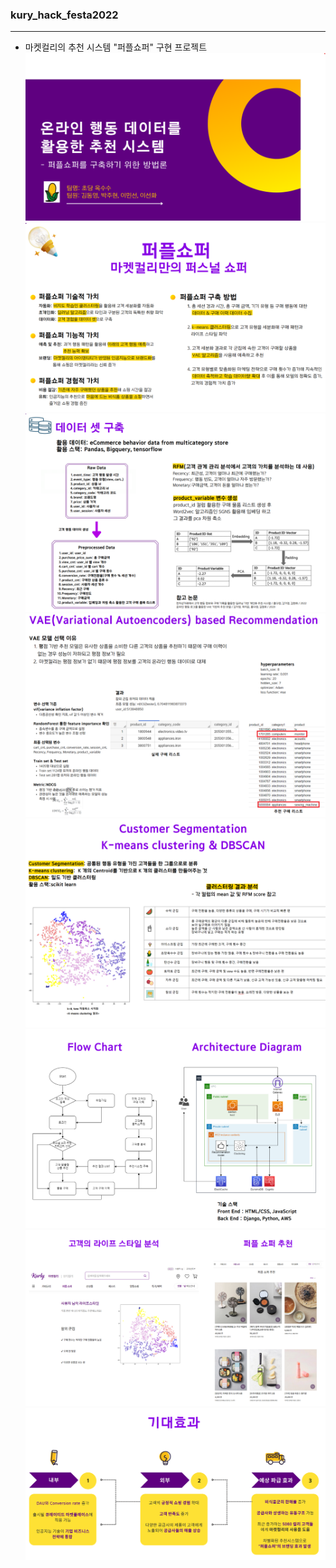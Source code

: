 ### kury_hack_festa2022
---------------
- 마켓컬리의 추천 시스템 "퍼플쇼퍼" 구현 프로젝트
![](https://github.com/Asunny2019/kury_hack_festa2022/blob/main/kurly_img/1.png?raw=true)
![](https://github.com/Asunny2019/kury_hack_festa2022/blob/main/kurly_img/3.png?raw=true)
![](https://github.com/Asunny2019/kury_hack_festa2022/blob/main/kurly_img/4.png?raw=true)
![](https://github.com/Asunny2019/kury_hack_festa2022/blob/main/kurly_img/5.png?raw=true)
![](https://github.com/Asunny2019/kury_hack_festa2022/blob/main/kurly_img/2.png?raw=true)
![](https://github.com/Asunny2019/kury_hack_festa2022/blob/main/kurly_img/6.png?raw=true)
![](https://github.com/Asunny2019/kury_hack_festa2022/blob/main/kurly_img/7.png?raw=true)
![](https://github.com/Asunny2019/kury_hack_festa2022/blob/main/kurly_img/8.png?raw=true)
